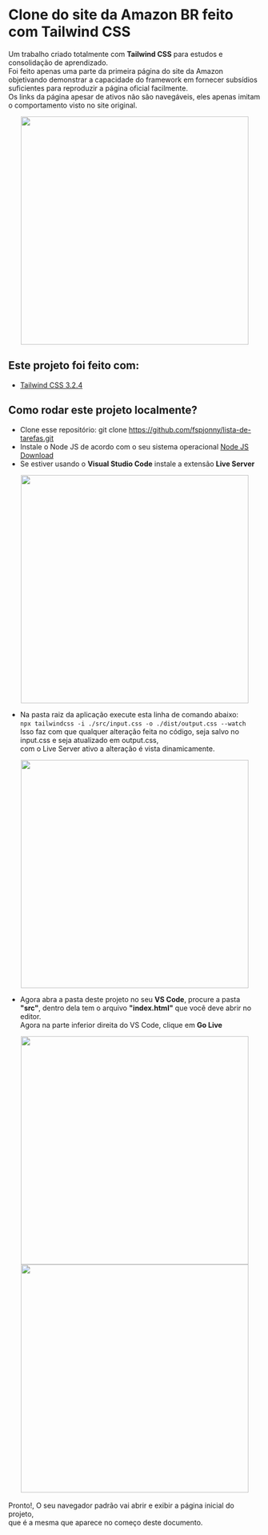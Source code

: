 # Clone do site da Amazon BR feito com Tailwind CSS
Um trabalho criado totalmente com **Tailwind CSS** para estudos e consolidação de aprendizado.</br>
Foi feito apenas uma parte da primeira página do site da Amazon objetivando demonstrar a capacidade do framework
em fornecer subsídios suficientes para reproduzir a página oficial facilmente.</br>
Os links da página apesar de ativos não são navegáveis, eles apenas imitam o comportamento visto no site original.

<div align="center">
<img width="455" src="https://i.imgur.com/TUOdNrC.png">
</div>

## Este projeto foi feito com:

* [Tailwind CSS 3.2.4](https://tailwindcss.com/)

## Como rodar este projeto localmente?

* Clone esse repositório: git clone https://github.com/fspjonny/lista-de-tarefas.git<br>
* Instale o Node JS de acordo com o seu sistema operacional [Node JS Download](https://nodejs.org/en/download/)
* Se estiver usando o **Visual Studio Code** instale a extensão **Live Server**
<div align="center">
<img width="455" src="https://i.imgur.com/fm5Lkqo.png">
</div>

* Na pasta raiz da aplicação execute esta linha de comando abaixo:</br>
`npx tailwindcss -i ./src/input.css -o ./dist/output.css --watch`
</br>Isso faz com que qualquer alteração feita no código, seja salvo no input.css e seja atualizado em output.css,</br>
com o Live Server ativo a alteração é vista dinamicamente.
<div align="center">
<img width="455" src="https://i.imgur.com/nRQ3rNV.png">
</div>

* Agora abra a pasta deste projeto no seu **VS Code**, procure a pasta **"src"**, dentro dela tem o arquivo **"index.html"** que você deve abrir no editor.</br>
Agora na parte inferior direita do VS Code, clique em **Go Live**
<div align="center">
<img width="455" src="https://i.imgur.com/yZRDdbV.png">
<img width="455" src="https://i.imgur.com/1t92qBt.png">
</div>
</br>Pronto!, O seu navegador padrão vai abrir e exibir a página inicial do projeto,
</br>que é a mesma que aparece no começo deste documento.
